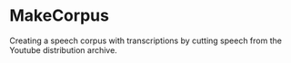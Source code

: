 # MakeCorpus
Creating a speech corpus with transcriptions by cutting speech from the Youtube distribution archive.
